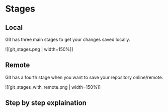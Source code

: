 # Stages 

## Local 

Git has three main stages to get your changes saved locally.

![[git_stages.png | width=150%]]

## Remote

Git has a fourth stage when you want to save your repository online/remote.

![[git_stages_with_remote.png | width=150%]]

## Step by step explaination


